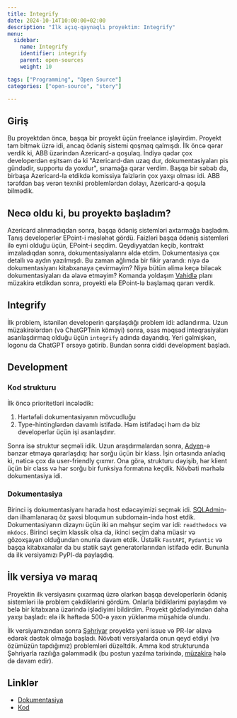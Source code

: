 ```yaml
---
title: Integrify
date: 2024-10-14T10:00:00+02:00
description: "İlk açıq-qaynaqlı proyektim: Integrify"
menu:
  sidebar:
    name: Integrify
    identifier: integrify
    parent: open-sources
    weight: 10

tags: ["Programming", "Open Source"]
categories: ["open-source", "story"]

---
```


## Giriş

Bu proyektdən öncə, başqa bir proyekt üçün freelance işləyirdim. Proyekt tam bitmək üzrə idi, ancaq ödəniş sistemi qoşmaq qalmışdı. İlk öncə qərar verdik ki, ABB üzərindən Azericard-a qoşulaq. İndiyə qədər çox developerdən eşitsəm də ki "Azericard-dan uzaq dur, dokumentasiyaları pis gündədir, supportu da yoxdur", sınamağa qərar verdim. Başqa bir səbəb də, birbaşa Azericard-la etdikdə komissiya faizlərin çox yaxşı olması idi. ABB tərəfdən baş verən texniki problemlərdən dolayı, Azericard-a qoşula bilmədik.

## Necə oldu ki, bu proyektə başladım?

Azericard alınmadıqdan sonra, başqa ödəniş sistemləri axtarmağa başladım. Tanış developerlər EPoint-i məsləhət gördü. Faizləri başqa ödəniş sistemləri ilə eyni olduğu üçün, EPoint-i seçdim. Qeydiyyatdan keçib, kontrakt imzaladıqdan sonra, dokumentasiyalarını əldə etdim. Dokumentasiya çox detallı və aydın yazılmışdı. Bu zaman ağlımda bir fikir yarandı: niyə də dokumentasiyanı kitabxanaya çevirməyim? Niyə bütün əlimə keçə biləcək dokumentasiyaları da əlavə etməyim? Komanda yoldaşım [Vahidlə](https://www.linkedin.com/in/vahidzhe/) planı müzakirə etdikdən sonra, proyekti elə EPoint-lə başlamaq qərarı verdik.

## Integrify

İlk problem, istənilən developerin qarşılaşdığı problem idi: adlandırma. Uzun müzakirələrdən (və ChatGPTnin köməyi) sonra, əsas məqsəd inteqrasiyaları asanlaşdırmaq olduğu üçün `integrify` adında dayandıq. Yeri gəlmişkən, logonu da ChatGPT ərsəyə gətirib. Bundan sonra ciddi development başladı.

## Development

### Kod strukturu

İlk öncə prioritetləri incələdik:

1. Hərtəfəli dokumentasiyanın mövcudluğu
2. Type-hintinglərdən davamlı istifadə. Həm istifadəçi həm də biz developerlər üçün işi asanlaşdırır.

Sonra isə struktur seçməli idik. Uzun araşdırmalardan sonra, [Adyen](https://github.com/Adyen/adyen-python-api-library/blob/main/Adyen/services/payments/payments_api.py)-ə bənzər etməyə qərarlaşdıq: hər sorğu üçün bir klass. İşin ortasında anladıq ki, nəticə çox da user-friendly çıxmır. Ona görə, strukturu dəyişib, hər klient üçün bir class və hər sorğu bir funksiya formatına keçdik. Növbəti mərhələ dokumentasiya idi.

### Dokumentasiya

Birinci iş dokumentasiyanı harada host edəcəyimizi seçmək idi. [SQLAdmin](https://aminalaee.dev/sqladmin/)-dən ilhamlanaraq öz şəxsi bloqumun subdomain-ində host etdik. Dokumentasiyanın dizaynı üçün iki ən məhşur seçim var idi: `readthedocs` və `mkdocs`. Birinci seçim klassik olsa da, ikinci seçim daha müasir və gözoxşayan olduğundan onunla davam etdik. Üstəlik `FastAPI`, `Pydantic` və başqa kitabxanalar da bu statik sayt generatorlarından istifadə edir. Bununla da ilk versiyamızı PyPI-da paylaşdıq.

## İlk versiya və maraq

Proyektin ilk versiyasını çıxarmaq üzrə olarkən başqa developerlərin ödəniş sistemləri ilə problem çəkdiklərini gördüm. Onlarla bildiklərimi paylaşdım və belə bir kitabxana üzərində işlədiyimi bildirdim. Proyekt gözlədiyimdən daha yaxşı başladı: elə ilk həftədə 500-ə yaxın yüklənmə müşahidə olundu.

İlk versiyamızından sonra [Şəhriyar](https://www.linkedin.com/in/shahriyar-rzayev) proyektə yeni issue və PR-lər əlavə edərək dəstək olmağa başladı. Növbəti versiyalarda onun qeyd etdiyi (və özümüzün tapdığımız) problemləri düzəltdik. Amma kod strukturunda Şəhriyarla razılığa gələmmədik (bu postun yazılma tarixində, [müzakirə](https://github.com/mmzeynalli/integrify/pull/8) hələ də davam edir).

## Linklər

- [Dokumentasiya](https://integrify.mmzeynalli.dev)
- [Kod](https://github.com/mmzeynalli/integrify)
